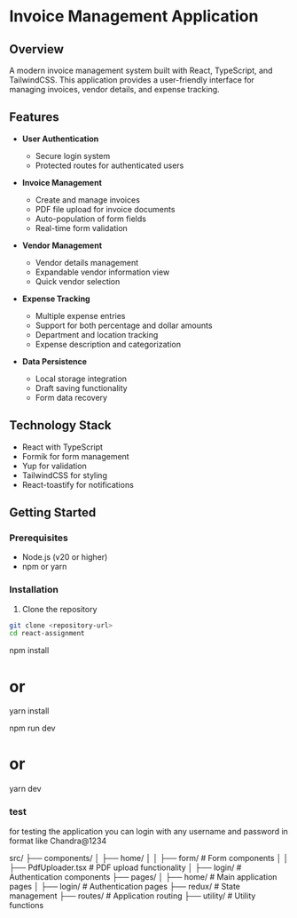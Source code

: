 # Invoice Management Application

## Overview
A modern invoice management system built with React, TypeScript, and TailwindCSS. This application provides a user-friendly interface for managing invoices, vendor details, and expense tracking.

## Features
- **User Authentication**
  - Secure login system
  - Protected routes for authenticated users

- **Invoice Management**
  - Create and manage invoices
  - PDF file upload for invoice documents
  - Auto-population of form fields
  - Real-time form validation

- **Vendor Management**
  - Vendor details management
  - Expandable vendor information view
  - Quick vendor selection

- **Expense Tracking**
  - Multiple expense entries
  - Support for both percentage and dollar amounts
  - Department and location tracking
  - Expense description and categorization

- **Data Persistence**
  - Local storage integration
  - Draft saving functionality
  - Form data recovery

## Technology Stack
- React with TypeScript
- Formik for form management
- Yup for validation
- TailwindCSS for styling
- React-toastify for notifications

## Getting Started

### Prerequisites
- Node.js (v20 or higher)
- npm or yarn

### Installation
1. Clone the repository
```bash
git clone <repository-url>
cd react-assignment
```
npm install
# or
yarn install

npm run dev
# or
yarn dev


### test 
for testing the application
you can login with any username and password in format like Chandra@1234


src/
  ├── components/
  │   ├── home/
  │   │   ├── form/           # Form components
  │   │   ├── PdfUploader.tsx # PDF upload functionality
  │   ├── login/              # Authentication components
  ├── pages/
  │   ├── home/              # Main application pages
  │   ├── login/             # Authentication pages
  ├── redux/                 # State management
  ├── routes/                # Application routing
  ├── utility/               # Utility functions
